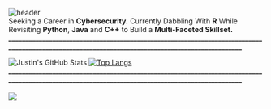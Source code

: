 ![header](https://capsule-render.vercel.app/api?type=waving&color=gradient&customColorList=30,30,30,30,30&height=200&section=header&text=Introducing...%20Justin%20☄️&fontSize=45) <br />
Seeking a Career in **Cybersecurity.** Currently Dabbling With **R** While Revisiting **Python**, **Java** and **C++** to Build a **Multi-Faceted Skillset.** <br /> 
**________________________________________________________________________________________________________________________________________________** <br />

![Justin's GitHub Stats](https://github-readme-stats.vercel.app/api?username=justin-2028&show_icons=true&theme=normal)
[![Top Langs](https://github-readme-stats.vercel.app/api/top-langs/?username=justin-2028)](https://github.com/justin-2028/github-readme-stats) <br />
**________________________________________________________________________________________________________________________________________________** <br /> <br />
![](https://komarev.com/ghpvc/?username=justin-2028&color=blue)
<!--
**justin-2028/justin-2028** is a special repository because its `README.md` (this file) appears on your GitHub profile. I need to grind to attend OC Fair with the coaches. wtf is going on between izzy and her bf, this is why hs dating is moronic in 90% of cases ig its bittersweet now hehehe aditya is not doing iva yesss
jay meeting today prepare now 400th contribution pog so bored, also raymond got her somehow niceee also josh is a god yeee the paprika dude is best stu
Here are some ideas to get you started: the arya call went pretty well lesgo welll i got to friend her tho i did it, 6hrs straight convo msg her rn L CMON WHY YOU LOOOKING AT INFINITE STRATOS BRUH YOU LOOKING AT THE ENTIRE DXD NOW  1520 on sat AND I FOUND BYPASS TO PATREON LESGO(kemono pary or something) gotta GRIND MATH
 wrote down what lessons i've learned from anime, seemed to help with my obsession with love is war lately thank god, time to finish movielens need to grind math apush
- 🔭 I’m currently working on ...UCI Ethics Center Internship about to enter module 3 pog hoenstly i gotta work harder for that got the dunk lows, fake af but nice af
- 🌱 I’m currently learning ...well i completely cheesed the Persolv project, idk how to feel about that...in the meantime i technically finished obsessing over that LIW content but idt i'll be able to stop fully, maybe im facing withdrawal symptoms. pls work todsat DANG IT I MISSED A DAY BY 3 MINUTES AND I GOT KATLEN apush was ok
- 👯 I’m looking to collaborate on ...please be productive today 7/6 back in the building please let me get a good score on the movielens project SAT knocked me out
- 🤔 I’m looking for help with ...starting a convo with arya again ok fr TODAY though - i should prob message tomorrow though - did aly, might do arya tmrw depending on persolv progress AUGUST GRIND TIME, WAKE UP ON TIME AND REESTABLISH CONNECTIONS LESGOOOOO MAYBE IT WAS ME WHO WAS WRONG ALL ALONG  now i started blakc summoner bro
- 💬 Ask me about ...disregard maybe IR idk what i meant about this    holy shit "love is war" is amazing, want to read the manga now but then i'll venture into weird territory  pushed janet and bo to rank 25  now im pushing PL solo if some bum copies my movielens project then im gonna be furious   skipped spanish, very ashamed
- 📫 How to reach me: ... in exchange for mortis, my phone has been taken hostage pushed janet and bo to rank 25 lol djjdjdjjd hi fuck playsation  started yet anotha anime bruh bro black summoner and now this weird cuckcoo thing ok bro you read all the manga for scarlet ammo, this has gone too far, im banning through stayfocused
- 😄 Pronouns: ...whoops, forgot to make a repo edit for july 2nd, rip make that 2 in compensation..ok no progress yet but still have hope ig stanford drofnats 
- ⚡ Fun fact: ...lulxd well i got lectured for 20min and i froze and couldn't answer anything....why are you like this justin there is no reason to do that.lmao I finally finished this bs science lab thing that she didnt tell us about, who cares about barium and lithium, ok maybe lithium has a huge connection to me but anyways barium should be important too anyways bye also tribe called quest is AMAZING  HELL YEAH 96 FOR MACBETH ESSAY IM SLAYING THE DRAGON ALSO CONRAD TOKYO IS ANTI WHICH IS GOOD bruh i bombed apush saq and now im aboutta bomb sat and psat fuck ok two leagues fantasy bball already on tha way this is not too good fuck TIME FOR THE GRIND fuck I messed up the big quizzes but I can make it up still, time to grind cyberpatriot AND GO CRAZYYY ON EDX stop anime aye aye captain aight time to move to five what was that prom proposal dream that shit was beyond wild  gotta grind apush and spanish bro   hopefully fiverr comes in clutch you know what i mean pakistanis are getting on my nerves ok i have a slight glimmer of hope in this mabr76 dude but we'll see 

![header](https://capsule-render.vercel.app/api?type=waving&color=0:EEFF00,100:a82da8&height=200&section=header&text=Introducing...%20Justin%20☄️&fontSize=45)
**________________________________________________________________________________________________________________________________________________** <br /> <br />
Seeking a Career in **Cybersecurity.** Currently Dabbling With **R** While Revisiting **Python**, **Java** and **C++** to Build a **Multi-Faceted Skillset.** <br /> 
**________________________________________________________________________________________________________________________________________________** <br /> <br />

![Justin's GitHub Stats](https://github-readme-stats.vercel.app/api?username=justin-2028&show_icons=true&theme=normal)
[![Top Langs](https://github-readme-stats.vercel.app/api/top-langs/?username=justin-2028)](https://github.com/justin-2028/github-readme-stats) <br /> <br />
-->

